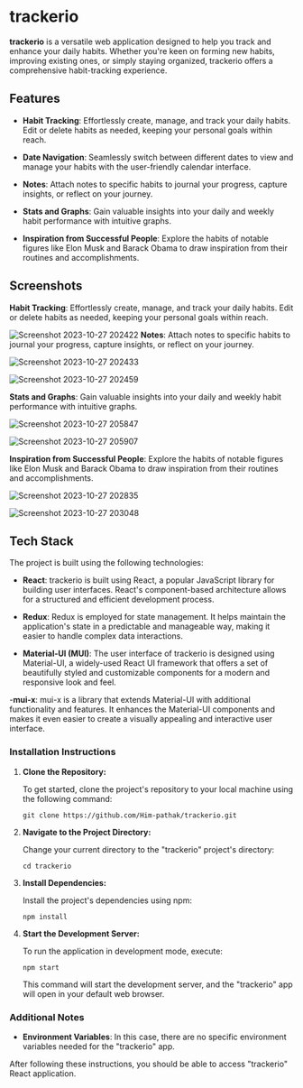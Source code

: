 # trackerio

**trackerio** is a versatile web application designed to help you track and enhance your daily habits. Whether you're keen on forming new habits, improving existing ones, or simply staying organized, trackerio offers a comprehensive habit-tracking experience.

## Features

- **Habit Tracking**: Effortlessly create, manage, and track your daily habits. Edit or delete habits as needed, keeping your personal goals within reach.

- **Date Navigation**: Seamlessly switch between different dates to view and manage your habits with the user-friendly calendar interface.

- **Notes**: Attach notes to specific habits to journal your progress, capture insights, or reflect on your journey.

- **Stats and Graphs**: Gain valuable insights into your daily and weekly habit performance with intuitive graphs.

- **Inspiration from Successful People**: Explore the habits of notable figures like Elon Musk and Barack Obama to draw inspiration from their routines and accomplishments.

## Screenshots

**Habit Tracking**: Effortlessly create, manage, and track your daily habits. Edit or delete habits as needed, keeping your personal goals within reach.

![Screenshot 2023-10-27 202422](https://github.com/Him-pathak/trackerio/assets/111335579/e5995dbc-b176-4778-a0f8-55969c835d88)
**Notes**: Attach notes to specific habits to journal your progress, capture insights, or reflect on your journey.

![Screenshot 2023-10-27 202433](https://github.com/Him-pathak/trackerio/assets/111335579/6c0b817d-a533-4b7a-9989-b39efe8dff9d)

![Screenshot 2023-10-27 202459](https://github.com/Him-pathak/trackerio/assets/111335579/586c8611-c287-4e54-a66a-3550d44b8d25)

**Stats and Graphs**: Gain valuable insights into your daily and weekly habit performance with intuitive graphs.

![Screenshot 2023-10-27 205847](https://github.com/Him-pathak/trackerio/assets/111335579/eea9a21f-c8e7-4e83-a41a-3c4bff275f85)

![Screenshot 2023-10-27 205907](https://github.com/Him-pathak/trackerio/assets/111335579/89724225-6fce-4585-a8b3-d4f07f275e54)

**Inspiration from Successful People**: Explore the habits of notable figures like Elon Musk and Barack Obama to draw inspiration from their routines and accomplishments.

![Screenshot 2023-10-27 202835](https://github.com/Him-pathak/trackerio/assets/111335579/1c74a6b1-b584-4601-9e5b-f31d830cd378)

![Screenshot 2023-10-27 203048](https://github.com/Him-pathak/trackerio/assets/111335579/5cf5bf0a-5bd4-47a9-88fb-f6b98132da11)


## Tech Stack

The project is built using the following technologies:

- **React**: trackerio is built  using React, a popular JavaScript library for building user interfaces. React's component-based architecture allows for a structured and efficient development process.

- **Redux**: Redux is employed for state management. It helps maintain the application's state in a predictable and manageable way, making it easier to handle complex data interactions.

- **Material-UI (MUI)**: The user interface of trackerio is designed using Material-UI, a widely-used React UI framework that offers a set of beautifully styled and customizable components for a modern and responsive look and feel.

-**mui-x**: mui-x is a library that extends Material-UI with additional functionality and features. It enhances the Material-UI components and makes it even easier to create a visually appealing and interactive user interface.

### Installation Instructions

1. **Clone the Repository:**

   To get started, clone the project's repository to your local machine using the following command:

   ```
   git clone https://github.com/Him-pathak/trackerio.git
   ```

2. **Navigate to the Project Directory:**

   Change your current directory to the "trackerio" project's directory:

   ```
   cd trackerio
   ```

3. **Install Dependencies:**

   Install the project's dependencies using npm:

   ```
   npm install
   ```

4. **Start the Development Server:**

   To run the application in development mode, execute:

   ```
   npm start
   ```

   This command will start the development server, and the "trackerio" app will open in your default web browser.

### Additional Notes

- **Environment Variables**: In this case, there are no specific environment variables needed for the "trackerio" app.

After following these instructions, you should be able to access "trackerio" React application.
